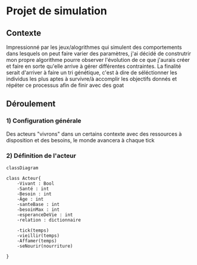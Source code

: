 # Projet de simulation

## Contexte

Impressionné par les jeux/alogrithmes qui simulent des comportements dans lesquels on peut faire varier des paramètres, j'ai décidé de construtrir mon propre algorithme pourre observer l'évolution de ce que j'aurais créer et faire en sorte qu'elle arrive à gérer différentes contraintes. La finalité serait d'arriver à faire un tri génétique, c'est à dire de séléctionner les individus les plus aptes à survivre/à accomplir les objectifs donnés et répéter ce processus afin de finir avec des goat

## Déroulement

### 1) Configuration générale
Des acteurs "vivrons" dans un certains contexte avec des ressources à disposition et des besoins, le monde avancera à chaque tick

### 2) Définition de l'acteur

```mermaid
classDiagram

class Acteur{
    -Vivant : Bool
    -Santé : int
    -Besoin : int
    -Âge : int
    -santeBase : int
    -besoinMax : int
    -esperanceDeVie : int
    -relation : dictionnaire

    -tick(temps)
    -vieillir(temps)
    -Affamer(temps)
    -seNourir(nourriture)

}
```